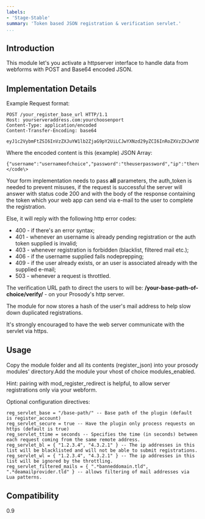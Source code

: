 ```yaml
---
labels:
- 'Stage-Stable'
summary: 'Token based JSON registration & verification servlet.'
...
```


Introduction
------------

This module let's you activate a httpserver interface to handle data
from webforms with POST and Base64 encoded JSON.

Implementation Details
----------------------

Example Request format:

    POST /your_register_base_url HTTP/1.1
    Host: yourserveraddress.com:yourchoosenport
    Content-Type: application/encoded
    Content-Transfer-Encoding: base64

    eyJ1c2VybmFtZSI6InVzZXJuYW1lb2ZjaG9pY2UiLCJwYXNzd29yZCI6InRoZXVzZXJwYXNzd29yZCIsImlwIjoidGhlcmVtb3RlYWRkcm9mdGhldXNlciIsIm1haWwiOiJ1c2VybWFpbEB1c2VybWFpbGRvbWFpbi50bGQiLCJhdXRoX3Rva2VuIjoieW91cmF1dGh0b2tlbm9mY2hvaWNlIn0=

Where the encoded content is this (example) JSON Array:

    {"username":"usernameofchoice","password":"theuserpassword","ip":"theremoteaddroftheuser","mail":"usermail@usermaildomain.tld","auth\_token":"yourauthtokenofchoice"}\</code\>

Your form implementation needs to pass **all** parameters, the
auth\_token is needed to prevent misuses, if the request is successful
the server will answer with status code 200 and with the body of the
response containing the token which your web app can send via e-mail to
the user to complete the registration.

Else, it will reply with the following http error codes:

-   400 - if there's an error syntax;
-   401 - whenever an username is already pending registration or the
    auth token supplied is invalid;
-   403 - whenever registration is forbidden (blacklist, filtered mail
    etc.);
-   406 - if the username supplied fails nodeprepping;
-   409 - if the user already exists, or an user is associated already
    with the supplied e-mail;
-   503 - whenever a request is throttled.

The verification URL path to direct the users to will be:
**/your-base-path-of-choice/verify/** - on your Prosody's http server.

The module for now stores a hash of the user's mail address to help slow
down duplicated registrations.

It's strongly encouraged to have the web server communicate with the
servlet via https.

Usage
-----

Copy the module folder and all its contents (register\_json) into your
prosody modules' directory.Add the module your vhost of choice
modules\_enabled.

Hint: pairing with mod\_register\_redirect is helpful, to allow server
registrations only via your webform.

Optional configuration directives:

    reg_servlet_base = "/base-path/" -- Base path of the plugin (default is register_account)
    reg_servlet_secure = true -- Have the plugin only process requests on https (default is true)
    reg_servlet_ttime = seconds -- Specifies the time (in seconds) between each request coming from the same remote address.
    reg_servlet_bl = { "1.2.3.4", "4.3.2.1" } -- The ip addresses in this list will be blacklisted and will not be able to submit registrations.
    reg_servlet_wl = { "1.2.3.4", "4.3.2.1" } -- The ip addresses in this list will be ignored by the throttling.
    reg_servlet_filtered_mails = { ".*banneddomain.tld", ".*deamailprovider.tld" } -- allows filtering of mail addresses via Lua patterns.

Compatibility
-------------

0.9
